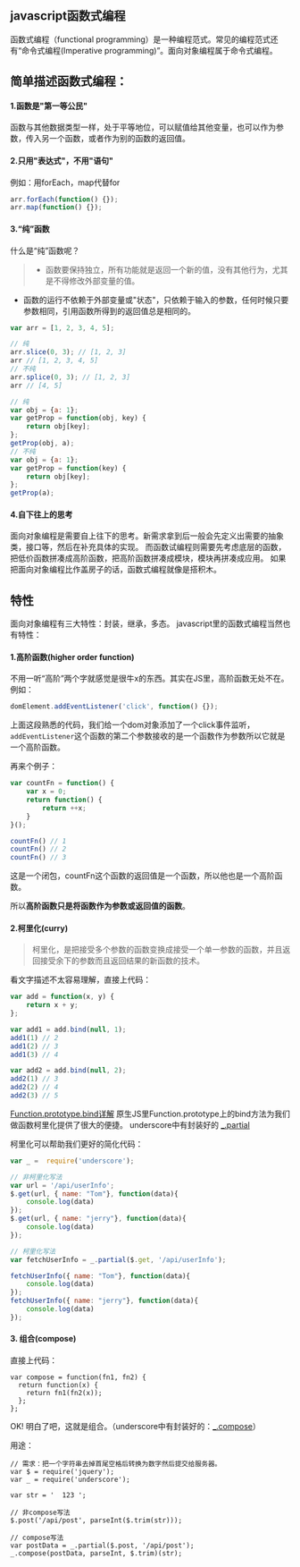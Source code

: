 ## javascript函数式编程

函数式编程（functional programming）是一种编程范式。常见的编程范式还有“命令式编程(Imperative programming)”。面向对象编程属于命令式编程。

## 简单描述函数式编程：
#### 1.函数是"第一等公民"
函数与其他数据类型一样，处于平等地位，可以赋值给其他变量，也可以作为参数，传入另一个函数，或者作为别的函数的返回值。
#### 2.只用"表达式"，不用"语句"
例如：用forEach，map代替for
```javascript
arr.forEach(function() {});
arr.map(function() {});
```

#### 3.“纯”函数
什么是“纯”函数呢？

>* 函数要保持独立，所有功能就是返回一个新的值，没有其他行为，尤其是不得修改外部变量的值。
* 函数的运行不依赖于外部变量或"状态"，只依赖于输入的参数，任何时候只要参数相同，引用函数所得到的返回值总是相同的。

```javascript
var arr = [1, 2, 3, 4, 5];

// 纯
arr.slice(0, 3); // [1, 2, 3]
arr // [1, 2, 3, 4, 5]
// 不纯
arr.splice(0, 3); // [1, 2, 3]
arr // [4, 5]

// 纯
var obj = {a: 1};
var getProp = function(obj, key) {
    return obj[key];
};
getProp(obj, a);
// 不纯
var obj = {a: 1};
var getProp = function(key) {
    return obj[key];
};
getProp(a);
```
#### 4.自下往上的思考
面向对象编程是需要自上往下的思考。新需求拿到后一般会先定义出需要的抽象类，接口等，然后在补充具体的实现。
而函数试编程则需要先考虑底层的函数，把低价函数拼凑成高阶函数，把高阶函数拼凑成模块，模块再拼凑成应用。
如果把面向对象编程比作盖房子的话，函数式编程就像是搭积木。

## 特性
面向对象编程有三大特性：封装，继承，多态。
javascript里的函数式编程当然也有特性：

#### 1.高阶函数(higher order function)

不用一听“高阶”两个字就感觉是很牛x的东西。其实在JS里，高阶函数无处不在。例如：
```javascript
domElement.addEventListener('click', function() {});
```
上面这段熟悉的代码，我们给一个dom对象添加了一个click事件监听，```addEventListener```这个函数的第二个参数接收的是一个函数作为参数所以它就是一个高阶函数。

再来个例子：
```javascript
var countFn = function() {
    var x = 0;
    return function() {
        return ++x;
    }
}();

countFn() // 1
countFn() // 2
countFn() // 3
```
这是一个闭包，countFn这个函数的返回值是一个函数，所以他也是一个高阶函数。

所以**高阶函数只是将函数作为参数或返回值的函数**。

#### 2.柯里化(curry)
>柯里化，是把接受多个参数的函数变换成接受一个单一参数的函数，并且返回接受余下的参数而且返回结果的新函数的技术。

看文字描述不太容易理解，直接上代码：
```javascript
var add = function(x, y) {
    return x + y;
};

var add1 = add.bind(null, 1);
add1(1) // 2
add1(2) // 3
add1(3) // 4

var add2 = add.bind(null, 2);
add2(1) // 3
add2(2) // 4
add2(3) // 5
```

[Function.prototype.bind详解](https://developer.mozilla.org/zh-CN/docs/Web/JavaScript/Reference/Global_Objects/Function/bind)
原生JS里Function.prototype上的bind方法为我们做函数柯里化提供了很大的便捷。
underscore中有封装好的 [\_.partial](http://underscorejs.org/#partial)

柯里化可以帮助我们更好的简化代码：
```javascript
var _ =  require('underscore');

// 非柯里化写法
var url = '/api/userInfo';
$.get(url, { name: "Tom"}, function(data){
    console.log(data)    
});
$.get(url, { name: "jerry"}, function(data){
    console.log(data)    
});

// 柯里化写法
var fetchUserInfo = _.partial($.get, '/api/userInfo');

fetchUserInfo({ name: "Tom"}, function(data){
    console.log(data)    
});
fetchUserInfo({ name: "jerry"}, function(data){
    console.log(data)    
});

```

#### 3. 组合(compose)
直接上代码：
```
var compose = function(fn1, fn2) {
  return function(x) {
    return fn1(fn2(x));
  };
};
```
OK! 明白了吧，这就是组合。（underscore中有封装好的：[\_.compose](http://underscorejs.org/#compose)）

用途：
```
// 需求：把一个字符串去掉首尾空格后转换为数字然后提交给服务器。
var $ = require('jquery');
var _ = require('underscore');

var str = '  123 ';

// 非compose写法
$.post('/api/post', parseInt($.trim(str)));

// compose写法
var postData = _.partial($.post, '/api/post');
_.compose(postData, parseInt, $.trim)(str);

```
